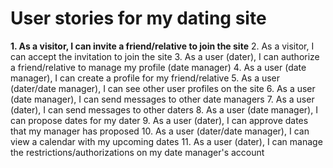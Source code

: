 # User stories for my dating site 

<b>1. As a visitor, I can invite a friend/relative to join the site</b>
2. As a visitor, I can accept the invitation to join the site
3. As a user (dater), I can authorize a friend/relative to manage my profile (date manager)
4. As a user (date manager), I can create a profile for my friend/relative
5. As a user (dater/date manager), I can see other user profiles on the site
6. As a user (date manager), I can send messages to other date managers
7. As a user (dater), I can send messages to other daters
8. As a user (date manager), I can propose dates for my dater
9. As a user (dater), I can approve dates that my manager has proposed
10. As a user (dater/date manager), I can view a calendar with my upcoming dates
11. As a user (dater), I can manage the restrictions/authorizations on my date manager's account
